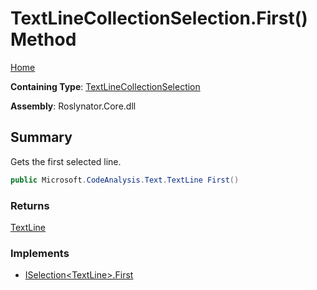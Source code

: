 # TextLineCollectionSelection\.First\(\) Method

[Home](../../../../README.md)

**Containing Type**: [TextLineCollectionSelection](../README.md)

**Assembly**: Roslynator\.Core\.dll

## Summary

Gets the first selected line\.

```csharp
public Microsoft.CodeAnalysis.Text.TextLine First()
```

### Returns

[TextLine](https://docs.microsoft.com/en-us/dotnet/api/microsoft.codeanalysis.text.textline)

### Implements

* [ISelection\<TextLine>.First](../../../ISelection-1/First/README.md)
